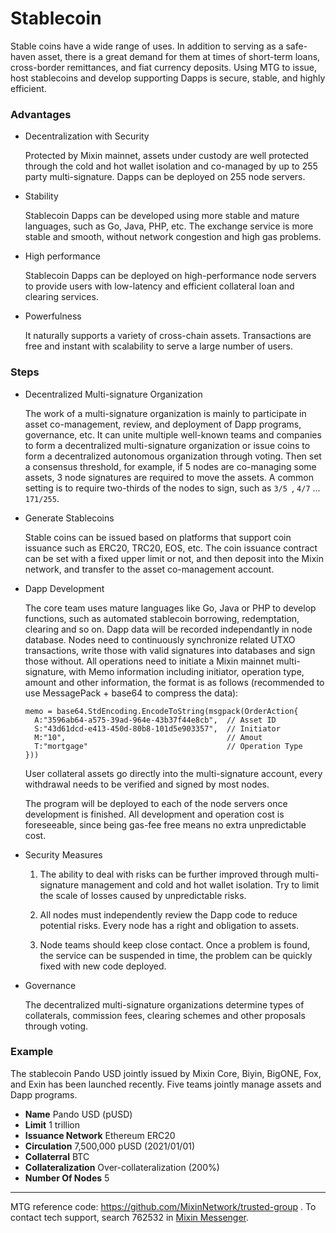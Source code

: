 # Stablecoin

Stable coins have a wide range of uses. In addition to serving as a safe-haven asset, there is a great demand for them at times of short-term loans, cross-border remittances, and fiat currency deposits. Using MTG to issue, host stablecoins and develop supporting Dapps is secure, stable, and highly efficient.

### Advantages

- Decentralization with Security
  
  Protected by Mixin mainnet, assets under custody are well protected through the cold and hot wallet isolation and co-managed by up to 255 party multi-signature. Dapps can be deployed on 255 node servers.

- Stability 
  
  Stablecoin Dapps can be developed using more stable and mature languages, such as Go, Java, PHP, etc. The exchange service is more stable and smooth, without network congestion and high gas problems. 


- High performance
  
  Stablecoin Dapps can be deployed on high-performance node servers to provide users with low-latency and efficient collateral loan and clearing services.

- Powerfulness

  It naturally supports a variety of cross-chain assets. Transactions are free and instant with scalability to serve a large number of users.

### Steps

- Decentralized Multi-signature Organization

  The work of a multi-signature organization is mainly to participate in asset co-management, review, and deployment of Dapp programs, governance, etc. It can unite multiple well-known teams and companies to form a decentralized multi-signature organization or issue coins to form a decentralized autonomous organization through voting. Then set a consensus threshold, for example, if 5 nodes are co-managing some assets, 3 node signatures are required to move the assets. A common setting is to require two-thirds of the nodes to sign, such as `3/5 `, `4/7` ... `171/255`.

- Generate Stablecoins

  Stable coins can be issued based on platforms that support coin issuance such as ERC20, TRC20, EOS, etc. The coin issuance contract can be set with a fixed upper limit or not, and then deposit into the Mixin network, and transfer to the asset co-management account.

- Dapp Development
  
  The core team uses mature languages like Go, Java or PHP to develop functions, such as automated stablecoin borrowing, redemptation, clearing and so on. Dapp data will be recorded independantly in node database. Nodes need to continuously synchronize related UTXO transactions, write those with valid signatures into databases and sign those without. All operations need to initiate a Mixin mainnet multi-signature, with Memo information including initiator, operation type, amount and other information, the format is as follows (recommended to use MessagePack + base64 to compress the data):
 
  ```golang
  memo = base64.StdEncoding.EncodeToString(msgpack(OrderAction{
    A:"3596ab64-a575-39ad-964e-43b37f44e8cb",  // Asset ID
    S:"43d61dcd-e413-450d-80b8-101d5e903357",  // Initiator
    M:"10",                                    // Amout
    T:"mortgage"                               // Operation Type
  }))
  ```

  User collateral assets go directly into the multi-signature account, every withdrawal needs to be verified and signed by most nodes.
  
  The program will be deployed to each of the node servers once development is finished. All development and operation cost is foreseeable, since being gas-fee free means no extra unpredictable cost.

- Security Measures

  1. The ability to deal with risks can be further improved through multi-signature management and cold and hot wallet isolation. Try to limit the scale of losses caused by unpredictable risks.

  2. All nodes must independently review the Dapp code to reduce potential risks. Every node has a right and obligation to assets.

  3. Node teams should keep close contact. Once a problem is found, the service can be suspended in time, the problem can be quickly fixed with new code deployed.

- Governance

  The decentralized multi-signature organizations determine types of collaterals, commission fees, clearing schemes and other proposals through voting.

### Example

The stablecoin Pando USD jointly issued by Mixin Core, Biyin, BigONE, Fox, and Exin has been launched recently. Five teams jointly manage assets and Dapp programs.

- **Name** Pando USD (pUSD)
- **Limit** 1 trillion
- **Issuance Network** Ethereum ERC20
- **Circulation** 7,500,000 pUSD (2021/01/01)
- **Collaterral** BTC
- **Collateralization** Over-collateralization (200%)
- **Number Of Nodes** 5

---
MTG reference code: https://github.com/MixinNetwork/trusted-group . To contact tech support, search 762532 in [Mixin Messenger](https://w3c.group/c/1609251387450619).